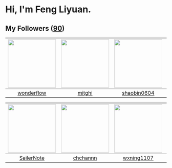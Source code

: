 # Hi, I'm Feng Liyuan.

## My Followers ([90](https://github.com/SunRunAway?tab=followers))

| <img src="https://avatars.githubusercontent.com/u/2173670?v=4" width="150" height="150" /> | <img src="https://avatars.githubusercontent.com/u/55898975?v=4" width="150" height="150" /> | <img src="https://avatars.githubusercontent.com/u/10383?v=4" width="150" height="150" /> | <img src="https://avatars.githubusercontent.com/u/1175567?v=4" width="150" height="150" /> |
| :----------------------------------------------------------------------------------------: | :-----------------------------------------------------------------------------------------: | :--------------------------------------------------------------------------------------: | :----------------------------------------------------------------------------------------: |
|                         [wonderflow](https://github.com/wonderflow)                        |                             [mitghi](https://github.com/mitghi)                             |                       [shaobin0604](https://github.com/shaobin0604)                      |                              [xen0n](https://github.com/xen0n)                             |

| <img src="https://avatars.githubusercontent.com/u/14977542?v=4" width="150" height="150" /> | <img src="https://avatars.githubusercontent.com/u/4281540?v=4" width="150" height="150" /> | <img src="https://avatars.githubusercontent.com/u/42286315?v=4" width="150" height="150" /> | <img src="https://avatars.githubusercontent.com/u/29295553?v=4" width="150" height="150" /> |
| :-----------------------------------------------------------------------------------------: | :----------------------------------------------------------------------------------------: | :-----------------------------------------------------------------------------------------: | :-----------------------------------------------------------------------------------------: |
|                         [SailerNote](https://github.com/SailerNote)                         |                           [chchannn](https://github.com/chchannn)                          |                         [wxning1107](https://github.com/wxning1107)                         |                       [gingerkidney](https://github.com/gingerkidney)                       |